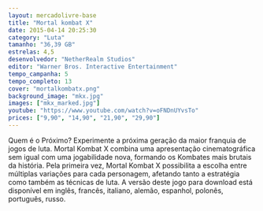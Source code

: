 ```yaml
---
layout: mercadolivre-base
title: "Mortal kombat X"
date: 2015-04-14 20:25:30
category: "Luta"
tamanho: "36,39 GB"
estrelas: 4,5
desenvolvedor: "NetherRealm Studios"
editor: "Warner Bros. Interactive Entertainment"
tempo_campanha: 5
tempo_completo: 13
cover: "mortalkombatx.png"
background_image: "mkx.jpg"
images: ["mkx_marked.jpg"]
youtube: "https://www.youtube.com/watch?v=oFNDnUYvsTo"
prices: ["9,90", "14,90", "21,90", "29,90"]
---
```


Quem é o Próximo? Experimente a próxima geração da maior franquia de jogos de luta. Mortal Kombat X combina uma apresentação cinematográfica sem igual com uma jogabilidade nova, formando os Kombates mais brutais da história. Pela primeira vez, Mortal Kombat X possibilita a escolha entre múltiplas variações para cada personagem, afetando tanto a estratégia como também as técnicas de luta. A versão deste jogo para download está disponível em inglês, francês, italiano, alemão, espanhol, polonês, português, russo.
